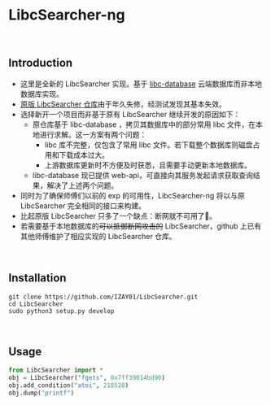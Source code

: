 # LibcSearcher-ng
<br>

## Introduction

- 这里是全新的 LibcSearcher 实现。基于 [libc-database](https://github.com/niklasb/libc-database) 云端数据库而非本地数据库实现。
- [原版 LibcSearcher 仓库](https://github.com/lieanu/LibcSearcher)由于年久失修，经测试发现其基本失效。
- 选择新开一个项目而非基于原有 LibcSearcher 继续开发的原因如下：
  - 原仓库基于 libc-database ，拷贝其数据库中的部分常用 libc 文件，在本地进行求解。这一方案有两个问题：
    - libc 库不完整，仅包含了常用 libc 文件。若下载整个数据库则磁盘占用和下载成本过大。
    - 上游数据库更新时不方便及时获悉，且需要手动更新本地数据库。
  - libc-database 现已提供 web-api，可直接向其服务发起请求获取查询结果，解决了上述两个问题。
- 同时为了确保师傅们以前的 exp 的可用性，LibcSearcher-ng 将以与原 LibcSearcher 完全相同的接口来构建。
- 比起原版 LibcSearcher 只多了一个缺点：断网就不可用了🤣。
- 若需要基于本地数据库的~~可以抵御断网攻击的~~ LibcSearcher，github 上已有其他师傅维护了相应实现的 LibcSearcher 仓库。

<br>

## Installation

```shell
git clone https://github.com/IZAY01/LibcSearcher.git
cd LibcSearcher
sudo python3 setup.py develop
```

<br>

## Usage

```python
from LibcSearcher import *
obj = LibcSearcher("fgets", 0x7ff39014bd90)
obj.add_condition("atoi", 218528)
obj.dump("printf")
```